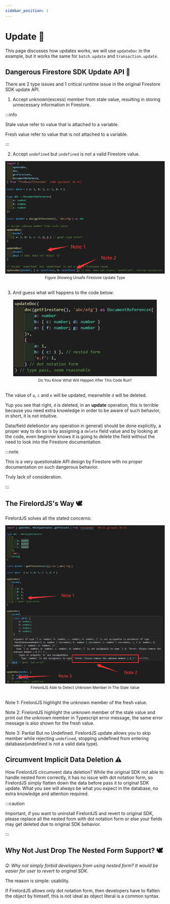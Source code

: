 ```yaml
---
sidebar_position: 1
---
```


# Update 🍃

This page discusses how updates works, we will use `updateDoc` in the example, but it works the same for `batch.update` and `transaction.update`.

## Dangerous Firestore SDK Update API 🦤

There are 2 type issues and 1 critical runtime issue in the original Firestore SDK update API.

1. Accept unknown(excess) member from stale value, resulting in storing unnecessary information in Firestore.

:::info

Stale value refer to value that is attached to a variable.

Fresh value refer to value that is not attached to a variable.

:::

2. Accept `undefined` but `undefined` is not a valid Firestore value.

<div align='center'>
    <img src='https://github.com/tylim88/FirelordJSDoc/blob/main/static/img/update1.png?raw=true' /></div>
<div align='center'>
    <small>Figure Showing Unsafe Firestore Update Type</small>
</div>
<br/>

3. And guess what will happens to the code below:

<div align='center'>
    <img src='https://github.com/tylim88/FirelordJSDoc/blob/main/static/img/update2.png?raw=true' /></div>
<div align='center'>
    <small>Do You Know What Will Happen After This Code Run?</small>
</div>
<br/>

The value of `a`, `c` and `e` will be updated, meanwhile `d` will be deleted.

Yup you see that right, `d` is deleted, in an **update** operation, this is terrible because you need extra knowledge in order to be aware of such behavior, in short, it is not intuitive.

Data/field deletion(or any operation in general) should be done explicitly, a proper way to do so is by assigning a `delete` field value and by looking at the code, even beginner knows it is going to delete the field without the need to look into the Firestore documentation.

:::note

This is a very questionable API design by Firestore with no proper documentation on such dangerous behavior.

Truly lack of consideration.

:::

## The FirelordJS's Way 🕊️

FirelordJS solves all the stated concerns:

<div align='center'>
    <img src='https://github.com/tylim88/FirelordJSDoc/blob/main/static/img/update3.png?raw=true' /></div>
<div align='center'>
    <small>FirelordJS Able to Detect Unknown Member In The Stale Value</small>
</div>
<br/>

Note 1: FirelordJS highlight the unknown member of the fresh value.

Note 2: FirelordJS highlight the unknown member of the stale value and print out the unknown member in Typescript error message, the same error message is also shown for the fresh value.

Note 3: Partial But no Undefined. FirelordJS update allows you to skip member while rejecting `undefined`, stopping undefined from entering database(undefined is not a valid data type).

## Circumvent Implicit Data Deletion ⚠️

How FirelordJS circumvent data deletion? While the original SDK not able to handle nested form correctly, it has no issue with dot notation form, so FirelordJS simply flatten down the data before pass it to original SDK update. What you see will always be what you expect in the database, no extra knowledge and attention required.

:::caution

Important, if you want to uninstall FirelordJS and revert to original SDK, please replace all the nested form with dot notation form or else your fields may get deleted due to original SDK behavior.

:::

## Why Not Just Drop The Nested Form Support? 🕊️

_Q: Why not simply forbid developers from using nested form? It would be easier for user to revert to original SDK._

The reason is simple: usability.

If FirelordJS allows only dot notation form, then developers have to flatten the object by himself, this is not ideal as object literal is a common syntax.
